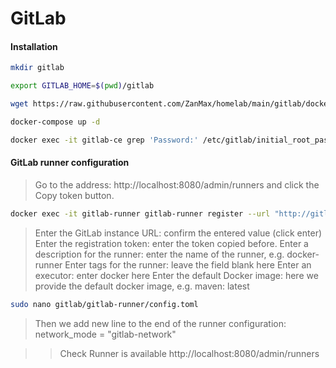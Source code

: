 # GitLab

#### Installation

```bash
mkdir gitlab
```

```bash
export GITLAB_HOME=$(pwd)/gitlab
```

```bash
wget https://raw.githubusercontent.com/ZanMax/homelab/main/gitlab/docker-compose.yml
```

```bash
docker-compose up -d
```

```bash
docker exec -it gitlab-ce grep 'Password:' /etc/gitlab/initial_root_password
```

#### GitLab runner configuration


>Go to the address: http://localhost:8080/admin/runners and click the Copy token button.

```bash
docker exec -it gitlab-runner gitlab-runner register --url "http://gitlab-ce" --clone-url "http://gitlab-ce"
```

>Enter the GitLab instance URL: confirm the entered value (click enter)
Enter the registration token: enter the token copied before.
Enter a description for the runner: enter the name of the runner, e.g. docker-runner
Enter tags for the runner: leave the field blank here
Enter an executor: enter docker here
Enter the default Docker image: here we provide the default docker image, e.g. maven: latest


```bash
sudo nano gitlab/gitlab-runner/config.toml
```

> Then we add new line to the end of the runner configuration: network_mode = "gitlab-network"


>>Check Runner is available
http://localhost:8080/admin/runners
